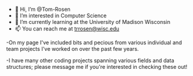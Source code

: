 - 👋 Hi, I’m @Tom-Rosen
- 👀 I’m interested in Computer Science
- 🌱 I’m currently learning at the University of Madison Wisconsin
- 📫 You can reach me at trrosen@wisc.edu

-On my page I've included bits and pecious from various individual and team projects I've worked on over the past few years.

-I have many other coding projects spanning various fields and data structures; please message me if you're interested in checking these out!


<!---
Tom-Rosen/Tom-Rosen is a ✨ special ✨ repository because its `README.md` (this file) appears on your GitHub profile.
You can click the Preview link to take a look at your changes.
--->
